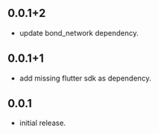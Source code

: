 ## 0.0.1+2

* update bond_network dependency.

## 0.0.1+1

* add missing flutter sdk as dependency.

## 0.0.1

* initial release.